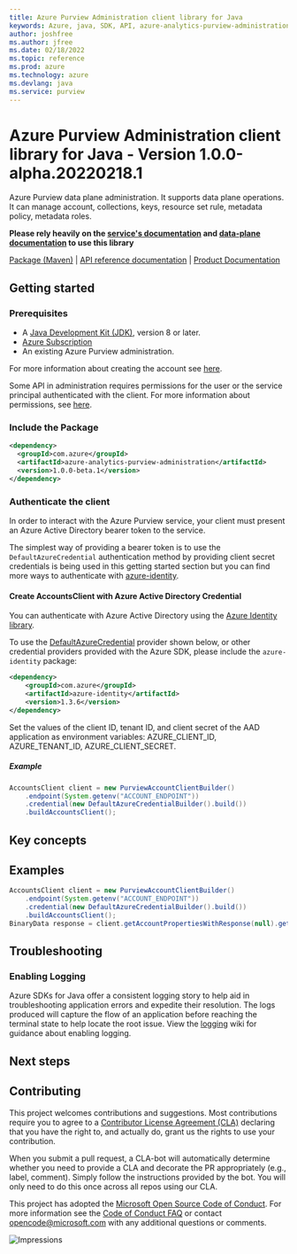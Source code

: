 ```yaml
---
title: Azure Purview Administration client library for Java
keywords: Azure, java, SDK, API, azure-analytics-purview-administration, purview
author: joshfree
ms.author: jfree
ms.date: 02/18/2022
ms.topic: reference
ms.prod: azure
ms.technology: azure
ms.devlang: java
ms.service: purview
---
```

# Azure Purview Administration client library for Java - Version 1.0.0-alpha.20220218.1 


Azure Purview data plane administration. It supports data plane operations. It can manage account, collections, keys, resource set rule, metadata policy, metadata roles.

**Please rely heavily on the [service's documentation][product_documentation] and [data-plane documentation][protocol_method] to use this library**

[Package (Maven)][package] | [API reference documentation][api_reference_doc] | [Product Documentation][product_documentation]

## Getting started

### Prerequisites

- A [Java Development Kit (JDK)][jdk_link], version 8 or later.
- [Azure Subscription][azure_subscription]
- An existing Azure Purview administration.

For more information about creating the account see [here][create_azure_purview_account].

Some API in administration requires permissions for the user or the service principal authenticated with the client.
For more information about permissions, see [here][azure_purview_permissions].

### Include the Package

[//]: # ({x-version-update-start;com.azure:azure-analytics-purview-administration;current})
```xml
<dependency>
  <groupId>com.azure</groupId>
  <artifactId>azure-analytics-purview-administration</artifactId>
  <version>1.0.0-beta.1</version>
</dependency>
```
[//]: # ({x-version-update-end})

### Authenticate the client

In order to interact with the Azure Purview service, your client must present an Azure Active Directory bearer token to the service.

The simplest way of providing a bearer token is to use the `DefaultAzureCredential` authentication method by providing client secret credentials is being used in this getting started section but you can find more ways to authenticate with [azure-identity][azure_identity].

#### Create AccountsClient with Azure Active Directory Credential

You can authenticate with Azure Active Directory using the [Azure Identity library][azure_identity].

To use the [DefaultAzureCredential][DefaultAzureCredential] provider shown below, or other credential providers provided with the Azure SDK, please include the `azure-identity` package:

[//]: # ({x-version-update-start;com.azure:azure-identity;dependency})
```xml
<dependency>
    <groupId>com.azure</groupId>
    <artifactId>azure-identity</artifactId>
    <version>1.3.6</version>
</dependency>
```
[//]: # ({x-version-update-end})

Set the values of the client ID, tenant ID, and client secret of the AAD application as environment variables: AZURE_CLIENT_ID, AZURE_TENANT_ID, AZURE_CLIENT_SECRET.

##### Example

```java readme-sample-createAccountsClient
AccountsClient client = new PurviewAccountClientBuilder()
    .endpoint(System.getenv("ACCOUNT_ENDPOINT"))
    .credential(new DefaultAzureCredentialBuilder().build())
    .buildAccountsClient();
```

## Key concepts

## Examples

```java readme-sample-getAccountProperties
AccountsClient client = new PurviewAccountClientBuilder()
    .endpoint(System.getenv("ACCOUNT_ENDPOINT"))
    .credential(new DefaultAzureCredentialBuilder().build())
    .buildAccountsClient();
BinaryData response = client.getAccountPropertiesWithResponse(null).getValue();
```

## Troubleshooting

### Enabling Logging

Azure SDKs for Java offer a consistent logging story to help aid in troubleshooting application errors and expedite
their resolution. The logs produced will capture the flow of an application before reaching the terminal state to help
locate the root issue. View the [logging][logging] wiki for guidance about enabling logging.

## Next steps

## Contributing

This project welcomes contributions and suggestions. Most contributions require you to agree to a [Contributor License Agreement (CLA)][cla] declaring that you have the right to, and actually do, grant us the rights to use your contribution.

When you submit a pull request, a CLA-bot will automatically determine whether you need to provide a CLA and decorate the PR appropriately (e.g., label, comment). Simply follow the instructions provided by the bot. You will only need to do this once across all repos using our CLA.

This project has adopted the [Microsoft Open Source Code of Conduct][coc]. For more information see the [Code of Conduct FAQ][coc_faq] or contact [opencode@microsoft.com][coc_contact] with any additional questions or comments.

<!-- LINKS -->
[azure_subscription]: https://azure.microsoft.com/free/
[api_reference_doc]: https://azure.github.io/azure-sdk-for-java
[product_documentation]: https://azure.microsoft.com/services/purview/
[azure_identity]: https://github.com/Azure/azure-sdk-for-java/tree/main/sdk/identity/azure-identity
[DefaultAzureCredential]: https://github.com/Azure/azure-sdk-for-java/blob/main/sdk/identity/azure-identity/README.md#defaultazurecredential
[jdk_link]: https://docs.microsoft.com/java/azure/jdk/?view=azure-java-stable
[package]: https://mvnrepository.com/artifact/com.azure/azure-analytics-purview-administration
[protocol_method]: https://github.com/Azure/azure-sdk-for-java/wiki/Protocol-Methods
[cla]: https://cla.microsoft.com
[coc]: https://opensource.microsoft.com/codeofconduct/
[coc_faq]: https://opensource.microsoft.com/codeofconduct/faq/
[coc_contact]: mailto:opencode@microsoft.com
[create_azure_purview_account]: https://docs.microsoft.com/azure/purview/create-catalog-portal
[azure_purview_permissions]: https://docs.microsoft.com/azure/purview/catalog-permissions
[logging]: https://github.com/Azure/azure-sdk-for-java/wiki/Logging-with-Azure-SDK

![Impressions](https://azure-sdk-impressions.azurewebsites.net/api/impressions/azure-sdk-for-java%2Fsdk%2Fpurview%2Fazure-analytics-purview-administration%2FREADME.png)

